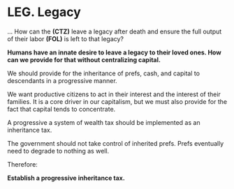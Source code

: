 # LEG. Legacy

... How can the **(CTZ)** leave a legacy after death and ensure the full output of their labor **(FOL)** is left to that legacy?

**Humans have an innate desire to leave a legacy to their loved ones.  How can we provide for that without centralizing capital.**

We should provide for the inheritance of prefs, cash, and capital to descendants in a progressive manner.

We want productive citizens to act in their interest and the interest of their families. It is a core driver in our capitalism, but we must also provide for the fact that capital tends to concentrate.

A progressive a system of wealth tax should be implemented as an inheritance tax.

The government should not take control of inherited prefs.  Prefs eventually need to degrade to nothing as well.


Therefore:

**Establish a progressive inheritance tax.**

